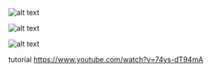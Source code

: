 ![alt text](https://i.imgur.com/lhI5q03.png)

![alt text](https://i.imgur.com/yw9CDN0.png)

![alt text](https://i.imgur.com/6VnoKoc.png)

tutorial https://www.youtube.com/watch?v=74ys-dT94mA
